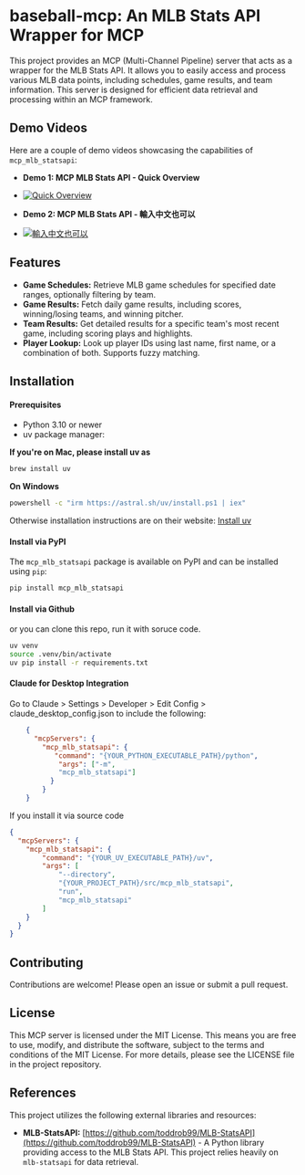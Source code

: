 # baseball-mcp: An MLB Stats API Wrapper for MCP

This project provides an MCP (Multi-Channel Pipeline) server that acts as a wrapper for the MLB Stats API.  It allows you to easily access and process various MLB data points, including schedules, game results, and team information.  This server is designed for efficient data retrieval and processing within an MCP framework.

## Demo Videos

Here are a couple of demo videos showcasing the capabilities of `mcp_mlb_statsapi`:
* **Demo 1:  MCP MLB Stats API - Quick Overview**
- [![Quick Overview](https://img.youtube.com/vi/cnqbcB8064k/0.jpg)](https://youtu.be/cnqbcB8064k "demo 1")
* **Demo 2:  MCP MLB Stats API - 輸入中文也可以**
- [![輸入中文也可以](https://img.youtube.com/vi/XhuyfIWKLjY/0.jpg)](https://youtu.be/XhuyfIWKLjY "demo 2")


## Features

* **Game Schedules:** Retrieve MLB game schedules for specified date ranges, optionally filtering by team.
* **Game Results:** Fetch daily game results, including scores, winning/losing teams, and winning pitcher.
* **Team Results:** Get detailed results for a specific team's most recent game, including scoring plays and highlights.
* **Player Lookup:** Look up player IDs using last name, first name, or a combination of both.  Supports fuzzy matching.

## Installation

#### Prerequisites
- Python 3.10 or newer
- uv package manager: 

**If you're on Mac, please install uv as**
```bash
brew install uv
```
**On Windows**
```bash
powershell -c "irm https://astral.sh/uv/install.ps1 | iex" 
```
Otherwise installation instructions are on their website: [Install uv](https://docs.astral.sh/uv/getting-started/installation/)

#### Install via PyPI
The `mcp_mlb_statsapi` package is available on PyPI and can be installed using `pip`:

```bash
pip install mcp_mlb_statsapi
```

#### Install via Github
or you can clone this repo, run it with soruce code.
```bash
uv venv
source .venv/bin/activate
uv pip install -r requirements.txt
```

#### Claude for Desktop Integration
Go to Claude > Settings > Developer > Edit Config > claude_desktop_config.json to include the following:

```json
    {
      "mcpServers": {
        "mcp_mlb_statsapi": {
           "command": "{YOUR_PYTHON_EXECUTABLE_PATH}/python",
            "args": ["-m",
            "mcp_mlb_statsapi"]
          }
        }
    }
```

If you install it via source code
```json
{
  "mcpServers": {
    "mcp_mlb_statsapi": {
        "command": "{YOUR_UV_EXECUTABLE_PATH}/uv",
        "args": [
            "--directory",
            "{YOUR_PROJECT_PATH}/src/mcp_mlb_statsapi",
            "run",
            "mcp_mlb_statsapi"
        ]
    }
  }
}
```

## Contributing

Contributions are welcome! Please open an issue or submit a pull request.

## License

This MCP server is licensed under the MIT License. This means you are free to use, modify, and distribute the software, subject to the terms and conditions of the MIT License. For more details, please see the LICENSE file in the project repository.

## References

This project utilizes the following external libraries and resources:

* **MLB-StatsAPI:**  [https://github.com/toddrob99/MLB-StatsAPI](https://github.com/toddrob99/MLB-StatsAPI) -  A Python library providing access to the MLB Stats API.  This project relies heavily on `mlb-statsapi` for data retrieval.

